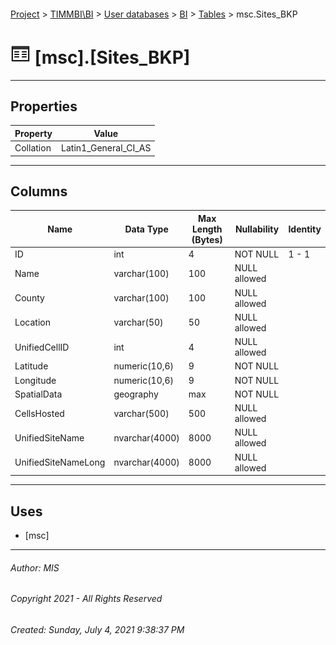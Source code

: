 #### 

[Project](../../../../index.md) > [TIMMBI\\BI](../../../index.md) > [User databases](../../index.md) > [BI](../index.md) > [Tables](Tables.md) > msc.Sites_BKP

# ![Tables](../../../../Images/Table32.png) [msc].[Sites_BKP]

---

## <a name="#properties"></a>Properties

| Property | Value |
|---|---|
| Collation | Latin1_General_CI_AS |


---

## <a name="#columns"></a>Columns

| Name | Data Type | Max Length (Bytes) | Nullability | Identity |
|---|---|---|---|---|
| ID | int | 4 | NOT NULL | 1 - 1 |
| Name | varchar(100) | 100 | NULL allowed |  |
| County | varchar(100) | 100 | NULL allowed |  |
| Location | varchar(50) | 50 | NULL allowed |  |
| UnifiedCellID | int | 4 | NULL allowed |  |
| Latitude | numeric(10,6) | 9 | NOT NULL |  |
| Longitude | numeric(10,6) | 9 | NOT NULL |  |
| SpatialData | geography | max | NOT NULL |  |
| CellsHosted | varchar(500) | 500 | NULL allowed |  |
| UnifiedSiteName | nvarchar(4000) | 8000 | NULL allowed |  |
| UnifiedSiteNameLong | nvarchar(4000) | 8000 | NULL allowed |  |


---

## <a name="#uses"></a>Uses

* [msc]


---

###### Author:  MIS

###### Copyright 2021 - All Rights Reserved

###### Created: Sunday, July 4, 2021 9:38:37 PM

